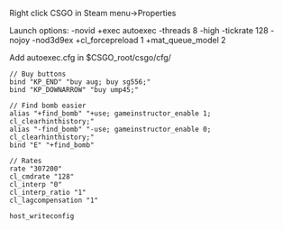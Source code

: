 Right click CSGO in Steam menu->Properties

Launch options: -novid +exec autoexec -threads 8 -high -tickrate 128 -nojoy -nod3d9ex +cl_forcepreload 1 +mat_queue_model 2

Add autoexec.cfg in $CSGO_root/csgo/cfg/

	// Buy buttons
	bind "KP_END" "buy aug; buy sg556;"
	bind "KP_DOWNARROW" "buy ump45;"

	// Find bomb easier
	alias "+find_bomb" "+use; gameinstructor_enable 1; cl_clearhinthistory;"
	alias "-find_bomb" "-use; gameinstructor_enable 0; cl_clearhinthistory;"
	bind "E" "+find_bomb"

	// Rates
	rate "307200"
	cl_cmdrate "128"
	cl_interp "0"
	cl_interp_ratio "1"
	cl_lagcompensation "1"
	
	host_writeconfig
